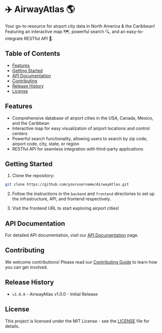 # ✈️ AirwayAtlas 🌎

Your go-to resource for airport city data in North America & the Caribbean! Featuring an interactive map 🗺️, powerful search 🔍, and an easy-to-integrate RESTful API 🚀.

## Table of Contents

- [Features](#features)
- [Getting Started](#getting-started)
- [API Documentation](#api-documentation)
- [Contributing](#contributing)
- [Release History](#release-history)
- [License](#license)

## Features

- Comprehensive database of airport cities in the USA, Canada, Mexico, and the Caribbean
- Interactive map for easy visualization of airport locations and control centers
- Powerful search functionality, allowing users to search by zip code, airport code, city, state, or region
- RESTful API for seamless integration with third-party applications

## Getting Started

1. Clone the repository:

```bash
git clone https://github.com/yourusername/AirwayAtlas.git
```

2. Follow the instructions in the `backend` and `frontend` directories to set up the infrastructure, API, and frontend respectively.

3. Visit the frontend URL to start exploring airport cities!

## API Documentation

For detailed API documentation, visit our [API Documentation](#) page.

## Contributing

We welcome contributions! Please read our [Contributing Guide](CONTRIBUTING.md) to learn how you can get involved.

## Release History

- `v1.0.0` - AirwayAtlas v1.0.0 - Initial Release

## License

This project is licensed under the MIT License - see the [LICENSE](LICENSE) file for details.
